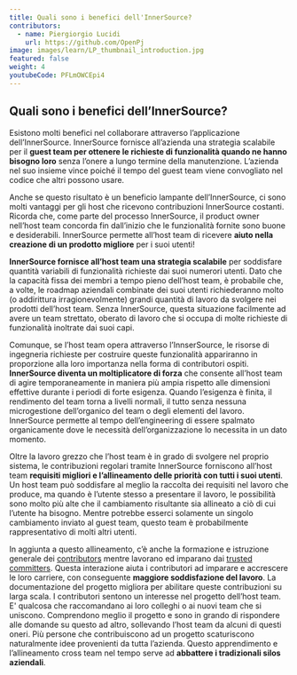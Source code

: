 ```yaml
---
title: Quali sono i benefici dell'InnerSource?
contributors:
  - name: Piergiorgio Lucidi
    url: https://github.com/OpenPj
image: images/learn/LP_thumbnail_introduction.jpg
featured: false
weight: 4
youtubeCode: PFLmOWCEpi4
---
```

<div class="sect1">
<h2 id="_quali_sono_i_benefici_dellinnersource">Quali sono i benefici dell&#8217;InnerSource?</h2>
<div class="sectionbody">
<div class="paragraph">
<p>Esistono molti benefici nel collaborare attraverso l&#8217;applicazione dell&#8217;InnerSource.
InnerSource fornisce all&#8217;azienda una strategia scalabile per il <strong>guest team per ottenere le richieste di funzionalità quando ne hanno bisogno loro</strong> senza l&#8217;onere a lungo termine della manutenzione.
L&#8217;azienda nel suo insieme vince poiché il tempo del guest team viene convogliato nel codice che altri possono usare.</p>
</div>
<div class="paragraph">
<p>Anche se questo risultato è un beneficio lampante dell&#8217;InnerSource, ci sono molti vantaggi per gli host che ricevono contribuzioni InnerSource costanti.
Ricorda che, come parte del processo InnerSource, il product owner nell&#8217;host team concorda fin dall&#8217;inizio che le funzionalità fornite sono buone e desiderabili.
InnerSource permette all&#8217;host team di ricevere <strong>aiuto nella creazione di un prodotto migliore</strong> per i suoi utenti!</p>
</div>
<div class="paragraph">
<p><strong>InnerSource fornisce all&#8217;host team una strategia scalabile</strong> per soddisfare quantità variabili di funzionalità richieste dai suoi numerori utenti.
Dato che la capacità fissa dei membri a tempo pieno dell&#8217;host team, è probabile che, a volte, le roadmap aziendali combinate dei suoi utenti richiederanno molto (o addirittura irragionevolmente) grandi quantità di lavoro da svolgere nei prodotti dell&#8217;host team.
Senza InnerSource, questa situazione facilmente ad avere un team strettato, oberato di lavoro che si occupa di molte richieste di funzionalità inoltrate dai suoi capi.</p>
</div>
<div class="paragraph">
<p>Comunque, se l&#8217;host team opera attraverso l&#8217;InnserSource, le risorse di ingegneria richieste per costruire queste funzionalità appariranno in proporzione alla loro importanza nella forma di contributori ospiti.
<strong>InnerSource diventa un moltiplicatore di forza</strong>  che consente all&#8217;host team di agire temporaneamente in maniera più ampia rispetto alle dimensioni effettive durante i periodi di forte esigenza.
Quando l&#8217;esigenza è finita, il rendimento del team torna a livelli normali, il tutto senza nessuna microgestione dell&#8217;organico del team o degli elementi del lavoro.
InnerSource permette al tempo dell&#8217;engineering di essere spalmato organicamente dove le necessità dell&#8217;organizzazione lo necessita in un dato momento.</p>
</div>
<div class="paragraph">
<p>Oltre la lavoro grezzo che l&#8217;host team è in grado di svolgere nel proprio sistema, le contribuzioni regolari tramite InnerSource forniscono all&#8217;host team <strong>requisiti migliori e l&#8217;allineamento delle priorità con tutti i suoi utenti</strong>.
Un host team può soddisfare al meglio la raccolta dei requisiti nel lavoro che produce, ma quando è l&#8217;utente stesso a presentare il lavoro, le possibilità sono molto più alte che il cambiamento risultante sia allineato a ciò di cui l&#8217;utente ha bisogno.
Mentre potrebbe esserci solamente un singolo cambiamento inviato al guest team, questo team è probabilmente rappresentativo di molti altri utenti.</p>
</div>
<div class="paragraph">
<p>In aggiunta a questo allineamento, c&#8217;è anche la formazione e istruzione generale dei <a href="https://innersourcecommons.org/resources/learningpath/contributor/index">contributors</a> mentre lavorano ed imparano dai <a href="https://innersourcecommons.org/resources/learningpath/trusted-committer/index">trusted committers</a>.
Questa interazione aiuta i contributori ad imparare e accrescere le loro carriere, con conseguente <strong>maggiore soddisfazione del lavoro</strong>.
La documentazione del progetto migliora per abilitare queste contribuzioni su larga scala.
I contributori sentono un interesse nel progetto dell&#8217;host team.
E' qualcosa che raccomandano ai loro colleghi o ai nuovi team che si uniscono.
Comprendono meglio il progetto e sono in grando di rispondere alle domande su questo ad altro, sollevando l&#8217;host team da alcuni di questi oneri.
Più persone che contribuiscono ad un progetto scaturiscono naturalmente idee provenienti da tutta l&#8217;azienda.
Questo apprendimento e l&#8217;allineamento cross team nel tempo serve ad <strong>abbattere i tradizionali silos aziendali</strong>.</p>
</div>
</div>
</div>
<!--- This file autogenerated from https://github.com/InnerSourceCommons/InnerSourceLearningPath/blob/master/scripts/generate_new_site_learning_path_markdown.js -->